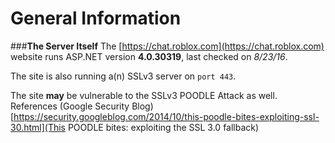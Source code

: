 # General Information
###**The Server Itself**
The [https://chat.roblox.com](https://chat.roblox.com) website runs ASP.NET version **4.0.30319**, last checked on *8/23/16*.

The site is also running a(n) SSLv3 server on `port 443`.

The site **may** be vulnerable to the SSLv3 POODLE Attack as well.
References (Google Security Blog) [https://security.googleblog.com/2014/10/this-poodle-bites-exploiting-ssl-30.html](This POODLE bites: exploiting the SSL 3.0 fallback)
